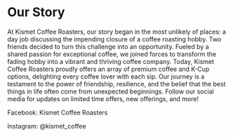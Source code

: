 # Our Story
At Kismet Coffee Roasters, our story began in the most unlikely of places: a day job discussing the impending closure of a coffee roasting hobby. Two friends decided to turn this challenge into an opportunity. Fueled by a shared passion for exceptional coffee, we joined forces to transform the fading hobby into a vibrant and thriving coffee company. Today, Kismet Coffee Roasters proudly offers an array of premium coffee and K-Cup options, delighting every coffee lover with each sip. Our journey is a testament to the power of friendship, resilience, and the belief that the best things in life often come from unexpected beginnings.
Follow our social media for updates on limited time offers, new offerings, and more!

Facebook: Kismet Coffee Roasters

Instagram: @kismet_coffee
